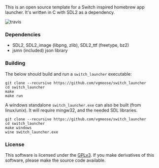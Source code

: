 This is an open source template for a Switch inspired homebrew app launcher.  It's written in C with SDL2 as a dependency.

![travis](https://travis-ci.org/vgmoose/switch_launcher.svg?branch=master)

### Dependencies
- SDL2, SDL2_image (libpng, zlib), SDL2_ttf (freetype, bz2)
- jsmn (included) json library

### Building
The below should build and run a `switch_launcher` executable:
```
git clone --recursive https://github.com/vgmoose/switch_launcher
cd switch_launcher
make
make run
```

A windows standalone `switch_launcher.exe` can also be built (from linux/unix). It will require mingw32, and the needed SDL libraries.
```
git clone --recursive https://github.com/vgmoose/switch_launcher
cd switch_launcher
make windows
wine switch_launcher.exe
```

### License
This software is licensed under the [GPLv3](https://www.gnu.org/licenses/gpl-3.0.en.html). If you make derivatives of this software, please make the source code available.
